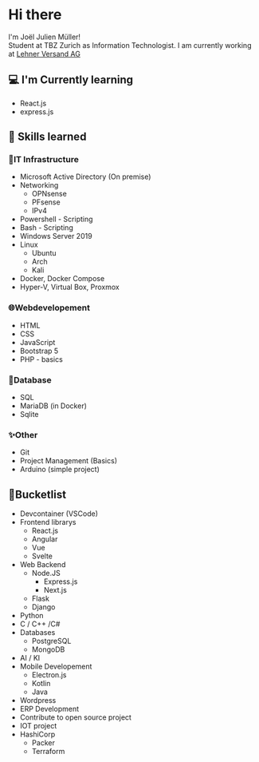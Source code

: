 # Hi there

I'm Joël Julien Müller!  
Student at TBZ Zurich as Information Technologist.
I am currently working at [Lehner Versand AG](https://lehner-versand.ch)

## 💻 I'm Currently learning 
- React.js
- express.js

## 💯 Skills learned

### 🔧IT Infrastructure
- Microsoft Active Directory (On premise)
- Networking
    - OPNsense
    - PFsense
    - IPv4    
- Powershell - Scripting
- Bash - Scripting
- Windows Server 2019
- Linux
    - Ubuntu
    - Arch
    - Kali 
- Docker, Docker Compose
- Hyper-V, Virtual Box, Proxmox

### 🌐Webdevelopement
- HTML
- CSS
- JavaScript 
- Bootstrap 5
- PHP - basics

### 💾Database
- SQL
- MariaDB (in Docker)
- Sqlite

### ✨Other
- Git
- Project Management (Basics)
- Arduino (simple project)

## 👀Bucketlist
- Devcontainer (VSCode)
- Frontend librarys
    - React.js
    - Angular
    - Vue
    - Svelte
- Web Backend
    - Node.JS
        - Express.js
        - Next.js
    - Flask
    - Django
- Python
- C / C++ /C#
- Databases
    - PostgreSQL
    - MongoDB
- AI / KI
- Mobile Developement
    - Electron.js
    - Kotlin
    - Java
- Wordpress 
- ERP Development
- Contribute to open source project
- IOT project
- HashiCorp
    - Packer
    - Terraform
<!---
jojomueller05/jojomueller05 is a ✨ special ✨ repository because its `README.md` (this file) appears on your GitHub profile.
You can click the Preview link to take a look at your changes.

_"It works on my machine..."_
--->
